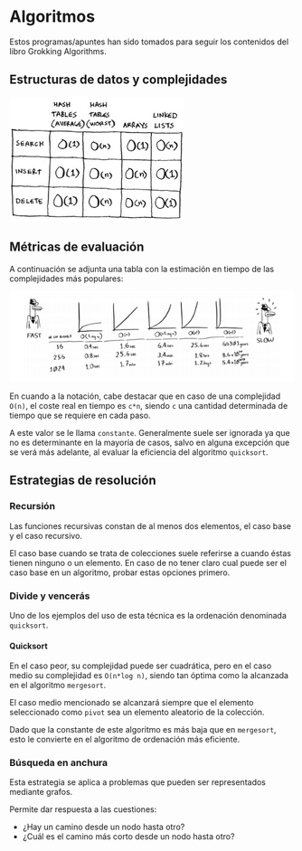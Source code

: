 # Algoritmos

Estos programas/apuntes han sido tomados para seguir los contenidos del libro Grokking Algorithms.

## Estructuras de datos y complejidades

![data structures](./doc/data_structures.jpg)

## Métricas de evaluación

A continuación se adjunta una tabla con la estimación en tiempo de las complejidades más populares:

![big o notation](./doc/big_o_notation.png)

En cuando a la notación, cabe destacar que en caso de una complejidad ` O(n)`, el coste real en tiempo es `c*n`, siendo
`c` una cantidad determinada de tiempo que se requiere en cada paso.

A este valor se le llama `constante`. Generalmente suele ser ignorada ya que no es determinante en la mayoría de casos,
salvo en alguna excepción que se verá más adelante, al evaluar la eficiencia del algoritmo `quicksort`. 

## Estrategias de resolución

### Recursión

Las funciones recursivas constan de al menos dos elementos, el caso base y el caso recursivo.

El caso base cuando se trata de colecciones suele referirse a cuando éstas tienen ninguno o un elemento. En caso de no tener claro cual puede ser el caso base en un algoritmo, probar estas opciones primero.

### Divide y vencerás

Uno de los ejemplos del uso de esta técnica es la ordenación denominada `quicksort`.

#### Quicksort

En el caso peor, su complejidad puede ser cuadrática, pero en el caso medio su complejidad es `O(n*log n)`, siendo tan
óptima como la alcanzada en el algoritmo `mergesort`.

El caso medio mencionado se alcanzará siempre que el elemento seleccionado como `pivot` sea un elemento aleatorio de la
colección.

Dado que la constante de este algoritmo es más baja que en `mergesort`, esto le convierte en el algoritmo de ordenación
más eficiente.

### Búsqueda en anchura

Esta estrategia se aplica a problemas que pueden ser representados mediante grafos.

Permite dar respuesta a las cuestiones:

- ¿Hay un camino desde un nodo hasta otro?
- ¿Cuál es el camino más corto desde un nodo hasta otro?